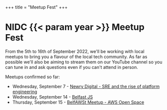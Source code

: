 +++
title = "Meetup Fest"
+++

# NIDC {{< param year >}} Meetup Fest

From the 5th to 16th of September 2022, we'll be working with local meetups to bring you a flavour of the local tech community. As far as possible we'll also be aiming to stream them on our YouTube channel so you can tune in and ask questions even if you can't attend in person.

Meetups confirmed so far:

* Wednesday, September 7 - [Newry Digital - SRE and the rise of platform engineering](https://www.meetup.com/newry-digital/events/287655251/)
* Wednesday, September 14 - [Belfast JS](https://www.meetup.com/Belfast-JS/events/287738425/)
* Thursday, September 15 - [BelfAWSt Meetup - AWS Open Space](https://www.meetup.com/belfawst-meetup/events/287635152/)
